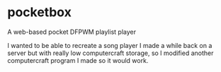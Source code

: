 # pocketbox
A web-based pocket DFPWM playlist player

I wanted to be able to recreate a song player I made a while back on a server but with really low computercraft storage, so I modified another computercraft program I made so it would work.
